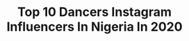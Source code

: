 ---
title: Top 10 Dancers Instagram Influencers In Nigeria In 2020
description: >-
  Find top dancers Instagram influencers in Nigeria in 2020. Most popular hashtags: #melaninpoppin #quarantine #corona #mtnyellowstar.
platform: Instagram
profiles:
  - username: "_tiwapearl"
    fullname: >-
      TIWAPEARL
    location: "Nigeria"
    followers: 42807
    engagement: 424
    commentsToLikes: 0.048302
    id: ck5hoaoy0p8ji0i114iws99rv
    verified: false
    hashtags: "#picturekodakliveson, #bumper, #blacklove, #nwe"
  - username: "omolola_unbothered"
    fullname: >-
      KING Olabiyi Omolola !!!
    location: "Nigeria"
    followers: 15874
    engagement: 268
    commentsToLikes: 0.118014
    id: ck6tx9mx1wm130j71zuh6vz9g
    verified: false
    hashtags: "#chef, #happychild, #musicartist, #roddyricch"
  - username: "o_okaforblessing"
    fullname: >-
      Queen Okafor Blessing
    location: "Nigeria"
    followers: 4414
    engagement: 1143
    commentsToLikes: 0.084997
    id: ck5hlgdsdk6d20i11wc8dsghk
    verified: false
    hashtags: "#fashionmodel, #explorepage, #queen, #beauty"
  - username: "simeonskye"
    fullname: >-
      SIMI SKYE
    location: "Nigeria"
    followers: 145114
    engagement: 532
    commentsToLikes: 0.037200
    id: ck5c57zol2xer0i114dn7pld3
    verified: false
    hashtags: "#simeonskye, #trend, #bubbydanceisolation, #tiktok"
  - username: "celestialsteppers"
    fullname: >-
      🌈Celestial Steppers 🤸‍♀️💃
    location: "Nigeria"
    followers: 19103
    engagement: 423
    commentsToLikes: 0.065047
    id: ck8tbzbukxroy0j783j63xruq
    verified: false
    hashtags: "#whyenvy, #mafamafa, #happypalmsunday, #celestories"
  - username: "nawtywizzy"
    fullname: >-
      Wisdom Paul
    location: "Nigeria"
    followers: 5405
    engagement: 745
    commentsToLikes: 0.224439
    id: ck5hoscfrq55l0i11n4nkiyt8
    verified: false
    hashtags: "#ongod, #fineblaqboy, #flipchallenge, #theboyiscute"
  - username: "nenenwanyo"
    fullname: >-
      Nene Nwanyo
    location: "Nigeria"
    followers: 2370
    engagement: 1339
    commentsToLikes: 0.148563
    id: ckap88c8hn9sj0i78sb04g5ok
    verified: false
    hashtags: "#melaninqueen, #firstimemom, #theoriginal, #charlesuwagbaimonologuechallenge"
  - username: "itsthatezi"
    fullname: >-
      Ezinne Chukwu
    location: "Nigeria"
    followers: 10922
    engagement: 1291
    commentsToLikes: 0.068955
    id: ck0w27rjjn0e60i19rl0waq62
    verified: false
    hashtags: "#beautymode, #dancing, #music, #africancomedy"
  - username: "seunpizzle_"
    fullname: >-
      OLUWASEUN
    location: "Nigeria"
    followers: 357642
    engagement: 260
    commentsToLikes: 0.024511
    id: ck5c9ri31bz790i11lkfywjks
    verified: false
    hashtags: "#kelegbe, #arena, #odumeje, #moneytalks"
  - username: "queenadamma__"
    fullname: >-
      ADA EBUTA AYUK 👑👑
    location: "Nigeria"
    followers: 47692
    engagement: 943
    commentsToLikes: 0.024627
    id: ck0w2ht96ofnx0i190tu9ff4l
    verified: false
    hashtags: "#nigeriamusic, #ownit, #throwback, #kompa"
---